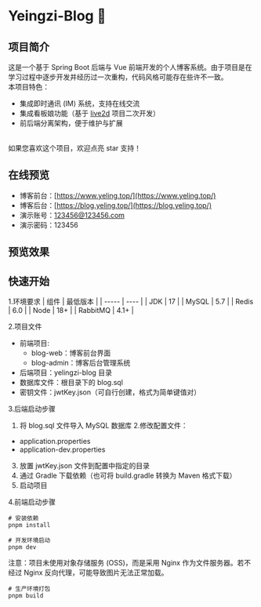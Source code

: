 # Yeingzi-Blog 🌸

## 项目简介
这是一个基于 Spring Boot 后端与 Vue 前端开发的个人博客系统。由于项目是在学习过程中逐步开发并经历过一次重构，代码风格可能存在些许不一致。<br>
本项目特色：
- 集成即时通讯 (IM) 系统，支持在线交流
- 集成看板娘功能（基于 [live2d](https://gitee.com/snows_l/live2d-source) 项目二次开发）
- 前后端分离架构，便于维护与扩展
<br>
如果您喜欢这个项目，欢迎点亮 star 支持！<br>


## 在线预览
- 博客前台：[https://www.yeling.top/](https://www.yeling.top/)
- 博客后台：[https://blog.yeling.top/](https://blog.yeling.top/)
- 演示账号：123456@123456.com
- 演示密码：123456

## 预览效果

## 快速开始
1.环境要求
| 组件    | 最低版本 |
| ----- | ---- |
| JDK   | 17   |
| MySQL | 5.7  |
| Redis | 6.0  |
| Node  | 18+  |
| RabbitMQ | 4.1+ |

2.项目文件
- 前端项目: <br>
  - blog-web：博客前台界面
  - blog-admin：博客后台管理系统
- 后端项目：yelingzi-blog 目录
- 数据库文件：根目录下的 blog.sql
- 密钥文件：jwtKey.json（可自行创建，格式为简单键值对）

3.后端启动步骤
1. 将 blog.sql 文件导入 MySQL 数据库
2.修改配置文件：
  - application.properties
  - application-dev.properties
3. 放置 jwtKey.json 文件到配置中指定的目录
4. 通过 Gradle 下载依赖（也可将 build.gradle 转换为 Maven 格式下载）
5. 启动项目

4.前端启动步骤
```
# 安装依赖
pnpm install

# 开发环境启动
pnpm dev
```
注意：项目未使用对象存储服务 (OSS)，而是采用 Nginx 作为文件服务器。若不经过 Nginx 反向代理，可能导致图片无法正常加载。
```
# 生产环境打包
pnpm build
```
